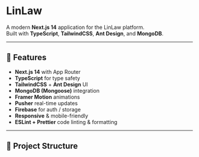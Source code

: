 # LinLaw

A modern **Next.js 14** application for the LinLaw platform.  
Built with **TypeScript**, **TailwindCSS**, **Ant Design**, and **MongoDB**.

---

## 🚀 Features

- **Next.js 14** with App Router
- **TypeScript** for type safety
- **TailwindCSS** + **Ant Design** UI
- **MongoDB (Mongoose)** integration
- **Framer Motion** animations
- **Pusher** real-time updates
- **Firebase** for auth / storage
- **Responsive** & mobile-friendly
- **ESLint + Prettier** code linting & formatting

---

## 📂 Project Structure

